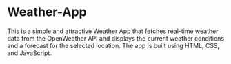 # Weather-App
This is a simple and attractive Weather App that fetches real-time weather data from the OpenWeather API and displays the current weather conditions and a forecast for the selected location. The app is built using HTML, CSS, and JavaScript.
